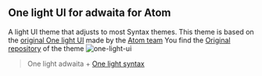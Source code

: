 ## One light UI for adwaita for Atom

A light UI theme that adjusts to most Syntax themes.
This theme is based on the [original One light UI](https://github.com/atom/one-light-ui) made by the [Atom team](https://github.com/atom/)
You find the [Original repository](https://github.com/atom/one-light-ui) of the theme
![one-light-ui](http://i.imgur.com/e00tyti.gif)
> One light adwaita + [One light syntax](https://github.com/atom/one-light-syntax)
